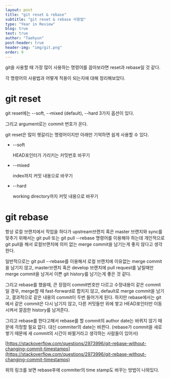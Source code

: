```yaml
---
layout: post
title: "git reset & rebase"
subtitle: "git reset & rebase 사용법"
type: "Year in Review"
blog: true
text: true
author: "Taehyun"
post-header: true
header-img: "img/git.png"
order: 9
---
```


git을 사용할 때 가장 많이 사용하는 명령어를 꼽아보라면 reset과 rebase일 것 같다.

각 명령어의 사용법과 어떻게 적용이 되는지에 대해 정리해보았다.

# git reset

  git reset에는 --soft, --mixed (default), --hard 3가지 옵션이 있다.

그리고 argument로는 commit 번호가 온다.

git reset은 많이 헷갈리는 명령어이지만 아래만 기억하면 쉽게 사용할 수 있다.

- --soft

    HEAD포인터가 가리키는 커밋번호 바꾸기

- --mixed

    index까지 커밋 내용으로 바꾸기

- --hard

    working directory까지 커밋 내용으로 바꾸기

# git rebase

항상 로컬 브랜치에서 작업을 하다가 upstream브랜치 혹은 master 브랜치와 sync를 맞추기 위해서는 git pull 또는 git pull --rebase 명령어를 이용해야 하는데 개인적으로 git pull을 해서 로컬브랜치에 의미 없는 merge commit을 남기는게 좋지 않다고 생각한다.

일반적으로는 git pull --rebase를 이용해서 로컬 브랜치에 이유없는 merge commit을 남기지 않고, master브랜치 혹은 develop 브랜치에 pull request를 날릴때만 merge commit을 남겨서 이쁜 git history를 남기는게 좋은 것 같다.

그리고 rebase를 했을때, 큰 장점이 commit번호만 다르고 수정내용이 같은 commit일 경우, merge할 때 fast-forward로 합치지 않고, default로 merge commit을 남기고, 결과적으로 같은 내용의 commit이 두번 들어가게 된다. 하지만 rebase에서는 git에서 같은 commit은 다시 남기지 않고, 다른 커밋들만 위에 쌓고 HEAD포인터만 이동시켜서 깔끔한 history를 남겨준다.

그리고 rebase를 한다고해서 rebase를 할 commit의 author date는 바뀌지 않기 때문에 걱정할 필요 없다. 대신 commiter의 date는 바뀐다. (rebase가 commit을 새로 쌓기 때문에 새 commit의 시간이 바뀔거라고 생각하는 사람들이 있어서)

[https://stackoverflow.com/questions/2973996/git-rebase-without-changing-commit-timestamps](https://stackoverflow.com/questions/2973996/git-rebase-without-changing-commit-timestamps)

위의 링크를 보면 rebase후에 commiter의 time stamp도 바꾸는 방법이 나와있다.

